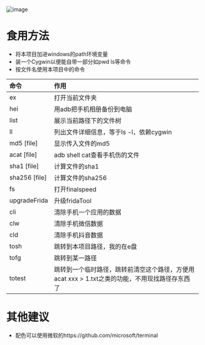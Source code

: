 ![image](https://github.com/xirtam-ch/saveWinBAT/releases/download/pics/1.gif)
# 食用方法
- 将本项目加进windows的path环境变量
- 装一个Cygwin以便能自带一部分如pwd ls等命令
- 按文件名使用本项目中的命令<br>

命令       | 作用
:------------------| :------------------
ex | 打开当前文件夹
hei| 用adb把手机相册备份到电脑
list | 展示当前路径下的文件树
ll | 列出文件详细信息，等于ls -l，依赖cygwin
md5 [file]| 显示传入文件的md5
acat [file]| adb shell cat查看手机伤的文件
sha1 [file]| 计算文件的sha1
sha256 [file]| 计算文件的sha256
fs | 打开finalspeed
upgradeFrida | 升级fridaTool
cli | 清除手机一个应用的数据
clw | 清除手机微信数据
cld | 清除手机抖音数据
tosh | 跳转到本项目路径，我的在e盘
tofg | 跳转到某一路径
totest | 跳转到一个临时路径，跳转前清空这个路径，方便用acat xxx > 1.txt之类的功能，不用现找路径存东西了

# 其他建议
- 配色可以使用微软的https://github.com/microsoft/terminal
